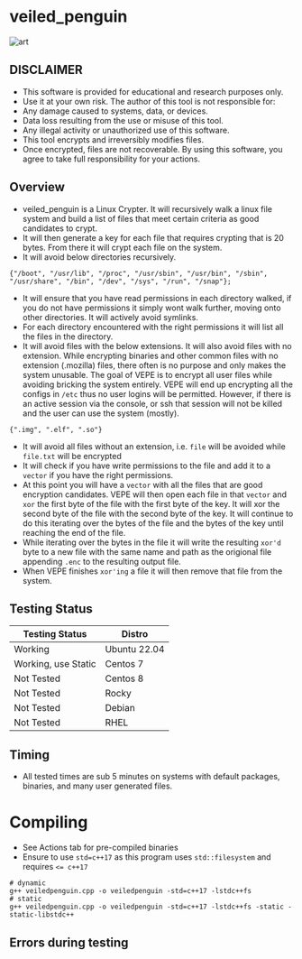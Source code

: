 # veiled_penguin
![art](https://github.com/user-attachments/assets/489826d0-6d57-41e5-87a0-d3f7d11dd523)

## DISCLAIMER
- This software is provided for educational and research purposes only.
- Use it at your own risk.
The author of this tool is not responsible for:
- Any damage caused to systems, data, or devices.
- Data loss resulting from the use or misuse of this tool.
- Any illegal activity or unauthorized use of this software.
- This tool encrypts and irreversibly modifies files.
- Once encrypted, files are not recoverable.
By using this software, you agree to take full responsibility for your actions.

## Overview
- veiled_penguin is a Linux Crypter. It will recursively walk a linux file system and build a list of files that meet certain criteria as good candidates to crypt.
- It will then generate a key for each file that requires crypting that is 20 bytes. From there it will crypt each file on the system.
- It will avoid below directories recursively.
````
{"/boot", "/usr/lib", "/proc", "/usr/sbin", "/usr/bin", "/sbin", "/usr/share", "/bin", "/dev", "/sys", "/run", "/snap"};
````
- It will ensure that you have read permissions in each directory walked, if you do not have permissions it simply wont walk further, moving onto other directories. It will actively avoid symlinks.
- For each directory encountered with the right permissions it will list all the files in the directory.
- It will avoid files with the below extensions. It will also avoid files with no extension. While encrypting binaries and other common files with no extension (.mozilla) files, there often is no purpose and only makes the system unusable. The goal of VEPE is to encrypt all user files while avoiding bricking the system entirely. VEPE will end up encrypting all the configs in `/etc` thus no user logins will be permitted.  However, if there is an active session via the console, or ssh that session will not be killed and the user can use the system (mostly).
````
{".img", ".elf", ".so"}
````
- It will avoid all files without an extension, i.e. `file` will be avoided while `file.txt` will be encrypted
- It will check if you have write permissions to the file and add it to a `vector` if you have the right permissions.
- At this point you will have a `vector` with all the files that are good encryption candidates. VEPE will then open each file in that `vector` and `xor` the first byte of the file with the first byte of the key. It will xor the second byte of the file with the second byte of the key. It will continue to do this iterating over the bytes of the file and the bytes of the key until reaching the end of the file.
- While iterating over the bytes in the file it will write the resulting `xor'd` byte to a new file with the same name and path as the origional file appending `.enc` to the resulting output file.
- When VEPE finishes `xor'ing` a file it will then remove that file from the system.
## Testing Status

| Testing Status | Distro       |
| -------------- | ------------ |
| Working | Ubuntu 22.04 |
| Working, use Static | Centos 7 |
| Not Tested | Centos 8 |
| Not Tested | Rocky |
| Not Tested | Debian |
| Not Tested | RHEL |
## Timing
- All tested times are sub 5 minutes on systems with default packages, binaries, and many user generated files.

# Compiling
- See Actions tab for pre-compiled binaries
- Ensure to use `std=c++17` as this program uses `std::filesystem` and requires `<= c++17`
````
# dynamic
g++ veiledpenguin.cpp -o veiledpenguin -std=c++17 -lstdc++fs
# static
g++ veiledpenguin.cpp -o veiledpenguin -std=c++17 -lstdc++fs -static -static-libstdc++
````
## Errors during testing
